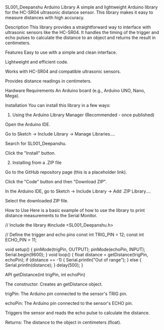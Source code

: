 SL001_Deepanshu Arduino Library
A simple and lightweight Arduino library for the HC-SR04 ultrasonic distance sensor. This library makes it easy to measure distances with high accuracy.

Description
This library provides a straightforward way to interface with ultrasonic sensors like the HC-SR04. It handles the timing of the trigger and echo pulses to calculate the distance to an object and returns the result in centimeters.

Features
Easy to use with a simple and clean interface.

Lightweight and efficient code.

Works with HC-SR04 and compatible ultrasonic sensors.

Provides distance readings in centimeters.

Hardware Requirements
An Arduino board (e.g., Arduino UNO, Nano, Mega).

Installation
You can install this library in a few ways:

1. Using the Arduino Library Manager (Recommended - once published)

Open the Arduino IDE.

Go to Sketch -> Include Library -> Manage Libraries....

Search for SL001_Deepanshu.

Click the "Install" button.

2. Installing from a .ZIP file

Go to the GitHub repository page (this is a placeholder link).

Click the "Code" button and then "Download ZIP".

In the Arduino IDE, go to Sketch -> Include Library -> Add .ZIP Library....

Select the downloaded ZIP file.

How to Use
Here is a basic example of how to use the library to print distance measurements to the Serial Monitor.

// Include the library
#include <SL001_Deepanshu.h>

// Define the trigger and echo pins
const int TRIG_PIN = 12;
const int ECHO_PIN = 11;

void setup() {
  pinMode(trigPin, OUTPUT);
  pinMode(echoPin, INPUT);
  Serial.begin(9600);
}
void loop() {
  float distance = getDistance(trigPin, echoPin);
  if (distance == -1) {
    Serial.println("Out of range");
  } else {
    Serial.println(distance);
  }
  delay(500);
}

API
getDistance(int trigPin, int echoPin)

The constructor. Creates an getDistance object.

trigPin: The Arduino pin connected to the sensor's TRIG pin.

echoPin: The Arduino pin connected to the sensor's ECHO pin.

Triggers the sensor and reads the echo pulse to calculate the distance.

Returns: The distance to the object in centimeters (float).
